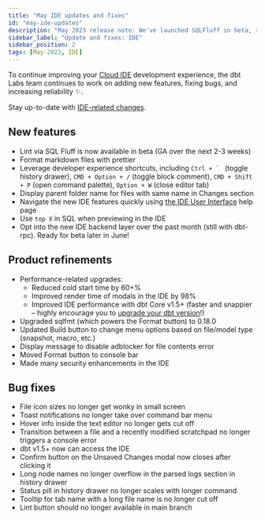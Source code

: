```yaml
---
title: "May IDE updates and fixes"
id: "may-ide-updates"
description: "May 2023 release note: We've launched SQLFluff in beta, released an IDE UI page, significantly improved IDE performance, improved error messages, fixed bugs, and more."
sidebar_label: "Update and fixes: IDE"
sidebar_position: 2
tags: [May-2023, IDE]
---
```


To continue improving your [Cloud IDE](/docs/cloud/dbt-cloud-ide/develop-in-the-cloud) development experience, the dbt Labs team continues to work on adding new features, fixing bugs, and increasing reliability ✨.

Stay up-to-date with [IDE-related changes](/tags/ide).

## New features 
- Lint via SQL Fluff is now available in beta (GA over the next 2-3 weeks)
- Format markdown files with prettier
- Leverage developer experience shortcuts, including ``Ctrl + ` `` (toggle history drawer), `CMD + Option + /` (toggle block comment), `CMD + Shift + P` (open command palette), `Option + W` (close editor tab)
- Display parent folder name for files with same name in Changes section
- Navigate the new IDE features quickly using [the IDE User Interface](/docs/cloud/dbt-cloud-ide/ide-user-interface) help page
- Use `top X` in SQL when previewing in the IDE
- Opt into the new IDE backend layer over the past month (still with dbt-rpc). Ready for beta later in June!


## Product refinements 

- Performance-related upgrades:
    - Reduced cold start time by 60+%
    - Improved render time of modals in the IDE by 98%
    - Improved IDE performance with dbt Core v1.5+ (faster and snappier – highly encourage you to [upgrade your dbt version](/docs/dbt-versions/upgrade-dbt-version-in-cloud)!)
- Upgraded sqlfmt (which powers the Format button) to 0.18.0
- Updated Build button to change menu options based on file/model type (snapshot, macro, etc.)
- Display message to disable adblocker for file contents error
- Moved Format button to console bar
- Made many security enhancements in the IDE
## Bug fixes

- File icon sizes no longer get wonky in small screen
- Toast notifications no longer take over command bar menu
- Hover info inside the text editor no longer gets cut off
- Transition between a file and a recently modified scratchpad no longer triggers a console error
- dbt v1.5+ now can access the IDE
- Confirm button on the Unsaved Changes modal now closes after clicking it
- Long node names no longer overflow in the parsed logs section in history drawer
- Status pill in history drawer no longer scales with longer command
- Tooltip for tab name with a long file name is no longer cut off
- Lint button should no longer available in main branch
